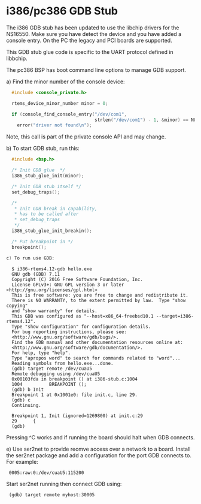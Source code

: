 i386/pc386 GDB Stub
===================

The i386 GDB stub has been updated to use the libchip drivers for the
NS16550. Make sure you have detect the device and you have added a console
entry. On the PC the legacy and PCI boards are supported.

This GDB stub glue code is specific to the UART protocol defined in libbchip.

The pc386 BSP has boot command line options to manage GDB support.

a) Find the minor number of the console device:

```c
  #include <console_private.h>

  rtems_device_minor_number minor = 0;

  if (console_find_console_entry("/dev/com1",
                                 strlen("/dev/com1") - 1, &minor) == NULL)
    error("driver not found\n");
```

Note, this call is part of the private console API and may change.

b) To start GDB stub, run this:

```c
  #include <bsp.h>

  /* Init GDB glue  */
  i386_stub_glue_init(minor);

  /* Init GDB stub itself */
  set_debug_traps();

  /*
   * Init GDB break in capability,
   * has to be called after
   * set_debug_traps
   */
  i386_stub_glue_init_breakin();

  /* Put breakpoint in */
  breakpoint();

c) To run use GDB:
```

```shell
  $ i386-rtems4.12-gdb hello.exe
  GNU gdb (GDB) 7.11
  Copyright (C) 2016 Free Software Foundation, Inc.
  License GPLv3+: GNU GPL version 3 or later <http://gnu.org/licenses/gpl.html>
  This is free software: you are free to change and redistribute it.
  There is NO WARRANTY, to the extent permitted by law.  Type "show copying"
  and "show warranty" for details.
  This GDB was configured as "--host=x86_64-freebsd10.1 --target=i386-rtems4.12".
  Type "show configuration" for configuration details.
  For bug reporting instructions, please see:
  <http://www.gnu.org/software/gdb/bugs/>.
  Find the GDB manual and other documentation resources online at:
  <http://www.gnu.org/software/gdb/documentation/>.
  For help, type "help".
  Type "apropos word" to search for commands related to "word"...
  Reading symbols from hello.exe...done.
  (gdb) target remote /dev/cuaU5
  Remote debugging using /dev/cuaU5
  0x00103fda in breakpoint () at i386-stub.c:1004
  1004          BREAKPOINT ();
  (gdb) b Init
  Breakpoint 1 at 0x1001e0: file init.c, line 29.
  (gdb) c
  Continuing.

  Breakpoint 1, Init (ignored=1269800) at init.c:29
  29      {
  (gdb)
```

Pressing ^C works and if running the board should halt when GDB connects.

e) Use ser2net to provide reomve access over a network to a board. Install the
ser2net package and add a configuration for the port GDB connects to. For
example:

```shell
 0005:raw:0:/dev/cuaU5:115200
```

Start ser2net running then connect GDB using:

```shell
 (gdb) target remote myhost:30005
```
